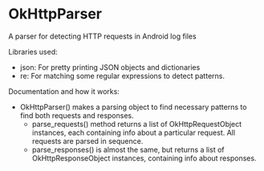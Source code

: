 # OkHttpParser
A parser for detecting HTTP requests in Android log files

Libraries used:
- json: For pretty printing JSON objects and dictionaries
- re: For matching some regular expressions to detect patterns.

Documentation and how it works:
- OkHttpParser() makes a parsing object to find necessary patterns to
find both requests and responses.
  - parse_requests() method returns a list of OkHttpRequestObject instances, each containing
  info about a particular request. All requests are parsed in sequence.
  - parse_responses() is almost the same, but returns a list of OkHttpResponseObject instances,
  containing info about responses.
